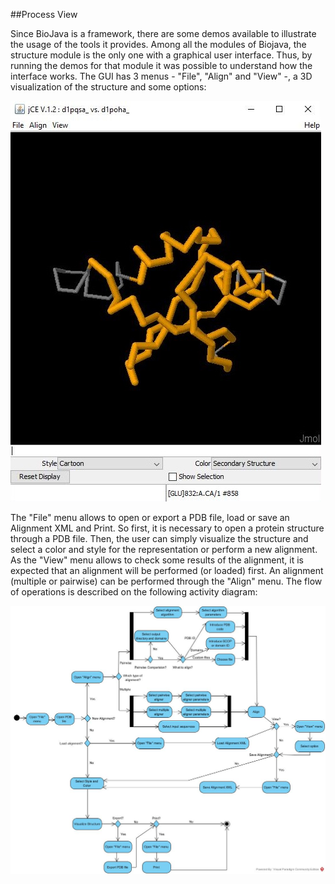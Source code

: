 ##Process View


Since BioJava is a framework, there are some demos available to illustrate the usage of the tools it provides. Among all the modules of Biojava, the structure module is the only one with a graphical user interface. Thus, by running the demos for that module it was possible to understand how the interface works. The GUI has 3 menus - "File", "Align" and "View" -, a 3D visualization of the structure and some options:

![StructureGUI](Images/structuregui.JPG)

The "File" menu allows to open or export a PDB file, load or save an Alignment XML and Print. So first, it is necessary to open a protein structure through a PDB file. Then, the user can simply visualize the structure and select a color and style for the representation or perform a new alignment. As the "View" menu allows to check some results of the alignment, it is expected that an alignment will be performed (or loaded) first. An alignment (multiple or pairwise) can be performed through the "Align" menu. The flow of operations is described on the following activity diagram:

![ActivityDiagram](Images/activitydiagram.jpg)

